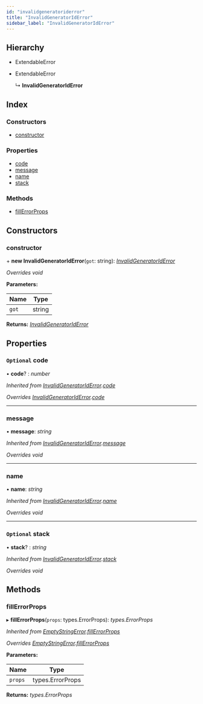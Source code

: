 ```yaml
---
id: "invalidgeneratoriderror"
title: "InvalidGeneratorIdError"
sidebar_label: "InvalidGeneratorIdError"
---
```


## Hierarchy

* ExtendableError

* ExtendableError

  ↳ **InvalidGeneratorIdError**

## Index

### Constructors

* [constructor](invalidgeneratoriderror.md#constructor)

### Properties

* [code](invalidgeneratoriderror.md#optional-code)
* [message](invalidgeneratoriderror.md#message)
* [name](invalidgeneratoriderror.md#name)
* [stack](invalidgeneratoriderror.md#optional-stack)

### Methods

* [fillErrorProps](invalidgeneratoriderror.md#fillerrorprops)

## Constructors

###  constructor

\+ **new InvalidGeneratorIdError**(`got`: string): *[InvalidGeneratorIdError](invalidgeneratoriderror.md)*

*Overrides void*

**Parameters:**

Name | Type |
------ | ------ |
`got` | string |

**Returns:** *[InvalidGeneratorIdError](invalidgeneratoriderror.md)*

## Properties

### `Optional` code

• **code**? : *number*

*Inherited from [InvalidGeneratorIdError](invalidgeneratoriderror.md).[code](invalidgeneratoriderror.md#optional-code)*

*Overrides [InvalidGeneratorIdError](invalidgeneratoriderror.md).[code](invalidgeneratoriderror.md#optional-code)*

___

###  message

• **message**: *string*

*Inherited from [InvalidGeneratorIdError](invalidgeneratoriderror.md).[message](invalidgeneratoriderror.md#message)*

*Overrides void*

___

###  name

• **name**: *string*

*Inherited from [InvalidGeneratorIdError](invalidgeneratoriderror.md).[name](invalidgeneratoriderror.md#name)*

*Overrides void*

___

### `Optional` stack

• **stack**? : *string*

*Inherited from [InvalidGeneratorIdError](invalidgeneratoriderror.md).[stack](invalidgeneratoriderror.md#optional-stack)*

*Overrides void*

## Methods

###  fillErrorProps

▸ **fillErrorProps**(`props`: types.ErrorProps): *types.ErrorProps*

*Inherited from [EmptyStringError](emptystringerror.md).[fillErrorProps](emptystringerror.md#fillerrorprops)*

*Overrides [EmptyStringError](emptystringerror.md).[fillErrorProps](emptystringerror.md#fillerrorprops)*

**Parameters:**

Name | Type |
------ | ------ |
`props` | types.ErrorProps |

**Returns:** *types.ErrorProps*
